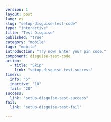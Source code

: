 ```yaml
---
version: 1
layout: post
lang: es
slug: "setup-disguise-test-code"
type: "interactive"
title: "Test Disguise"
published: "true"
category: "mobile"
tags: "mobile"
introduction: "Try now! Enter your pin code."
component: disguise-test-code
action: 
  - title: "Skip"
    link: "setup-disguise-test-success"
timers:
  info: "5"
  inactive: "10"
  fail: "20"
success: 
  link: "setup-disguise-test-success"
fail: 
  link: "setup-disguise-test-fail"  

---
```


